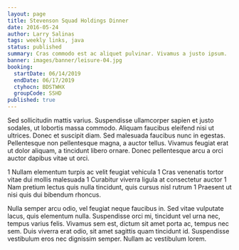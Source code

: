 ```yaml
---
layout: page
title: Stevenson Squad Holdings Dinner
date: 2016-05-24
author: Larry Salinas
tags: weekly links, java
status: published
summary: Cras commodo est ac aliquet pulvinar. Vivamus a justo ipsum.
banner: images/banner/leisure-04.jpg
booking:
  startDate: 06/14/2019
  endDate: 06/17/2019
  ctyhocn: BDSTWHX
  groupCode: SSHD
published: true
---
```

Sed sollicitudin mattis varius. Suspendisse ullamcorper sapien et justo sodales, ut lobortis massa commodo. Aliquam faucibus eleifend nisi ut ultrices. Donec et suscipit diam. Sed malesuada faucibus nunc in egestas. Pellentesque non pellentesque magna, a auctor tellus. Vivamus feugiat erat ut dolor aliquam, a tincidunt libero ornare. Donec pellentesque arcu a orci auctor dapibus vitae ut orci.

1 Nullam elementum turpis ac velit feugiat vehicula
1 Cras venenatis tortor vitae dui mollis malesuada
1 Curabitur viverra ligula at consectetur auctor
1 Nam pretium lectus quis nulla tincidunt, quis cursus nisl rutrum
1 Praesent ut nisi quis dui bibendum rhoncus.

Nulla semper arcu odio, vel feugiat neque faucibus in. Sed vitae vulputate lacus, quis elementum nulla. Suspendisse orci mi, tincidunt vel urna nec, tempus varius felis. Vivamus sem est, dictum sit amet porta ac, tempus nec sem. Duis viverra erat odio, sit amet sagittis quam tincidunt id. Suspendisse vestibulum eros nec dignissim semper. Nullam ac vestibulum lorem.
